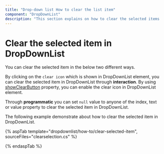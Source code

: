 ```yaml
---
title: "Drop-down list How to clear the list item"
component: "DropDownList"
description: "This section explains on how to clear the selected items of the Syncfusion ASP.NET drop-down list control."
---
```


# Clear the selected item in DropDownList

You can clear the selected item in the below two different ways.

By clicking on the `clear icon` which is shown in DropDownList element, you can clear the selected item in
DropDownList through **interaction**. By using [showClearButton](https://help.syncfusion.com/cr/cref_files/aspnetcore-js2/Syncfusion.EJ2~Syncfusion.EJ2.DropDowns.DropDownListBuilder~ShowClearButton.html) property, you can enable the clear icon in DropDownList element.

Through **programmatic** you can set `null` value to anyone of the index, text or value property to clear the selected item in DropDownList.

The following example demonstrate about how to clear the selected item in DropDownList.

{% aspTab template="dropdownlist/how-to/clear-selected-item", sourceFiles="clearselection.cs" %}

{% endaspTab %}